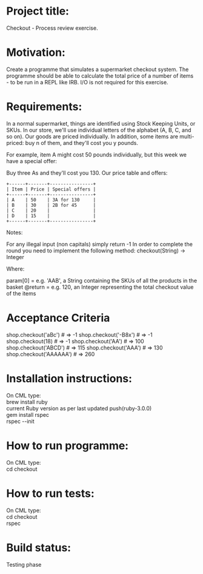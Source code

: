 # Project title: 
Checkout - Process review exercise.

# Motivation:
Create a programme that simulates a supermarket checkout system. The programme should be able to calculate the total price of a number of items - to be run in a REPL like IRB. I/O is not required for this exercise.

# Requirements: 
In a normal supermarket, things are identified using Stock Keeping Units, or SKUs. In our store, we'll use individual letters of the alphabet (A, B, C, and so on). Our goods are priced individually. In addition, some items are multi-priced: buy n of them, and they'll cost you y pounds.

For example, item A might cost 50 pounds individually, but this week we have a special offer:

Buy three As and they'll cost you 130.
Our price table and offers:

    +------+-------+----------------+
    | Item | Price | Special offers |
    +------+-------+----------------+
    | A    | 50    | 3A for 130     |
    | B    | 30    | 2B for 45      |
    | C    | 20    |                |
    | D    | 15    |                |
    +------+-------+----------------+

Notes:

For any illegal input (non capitals) simply return -1
In order to complete the round you need to implement the following method: checkout(String) -> Integer

Where:

param[0] = e.g. 'AAB', a String containing the SKUs of all the products in the basket
@return = e.g. 120, an Integer representing the total checkout value of the items

# Acceptance Criteria
shop.checkout('aBc') # => -1
shop.checkout('-B8x') # => -1
shop.checkout(18) # => -1
shop.checkout('AA') # => 100
shop.checkout('ABCD') # => 115
shop.checkout('AAA') # => 130
shop.checkout('AAAAAA') # => 260

# Installation instructions:
On CML type:<br> 
brew install ruby<br>
current Ruby version as per last updated push(ruby-3.0.0)<br>
gem install rspec<br>
rspec --init<br>

# How to run programme:
On CML type: <br>
cd checkout <br>

# How to run tests:
On CML type:<br> 
cd checkout <br>
rspec<br>

# Build status:
Testing phase
